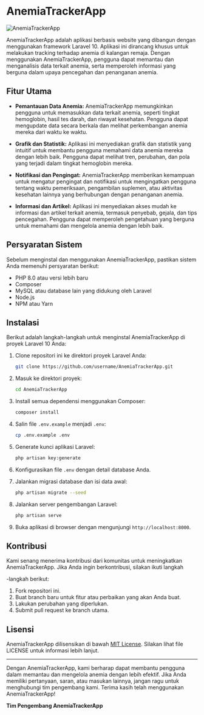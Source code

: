 # AnemiaTrackerApp

![AnemiaTrackerApp](anemiatrackerapp.png)

AnemiaTrackerApp adalah aplikasi berbasis website yang dibangun dengan menggunakan framework Laravel 10. Aplikasi ini dirancang khusus untuk melakukan tracking terhadap anemia di kalangan remaja. Dengan menggunakan AnemiaTrackerApp, pengguna dapat memantau dan menganalisis data terkait anemia, serta memperoleh informasi yang berguna dalam upaya pencegahan dan penanganan anemia.

## Fitur Utama

- **Pemantauan Data Anemia:** AnemiaTrackerApp memungkinkan pengguna untuk memasukkan data terkait anemia, seperti tingkat hemoglobin, hasil tes darah, dan riwayat kesehatan. Pengguna dapat mengupdate data secara berkala dan melihat perkembangan anemia mereka dari waktu ke waktu.

- **Grafik dan Statistik:** Aplikasi ini menyediakan grafik dan statistik yang intuitif untuk membantu pengguna memahami data anemia mereka dengan lebih baik. Pengguna dapat melihat tren, perubahan, dan pola yang terjadi dalam tingkat hemoglobin mereka.

- **Notifikasi dan Pengingat:** AnemiaTrackerApp memberikan kemampuan untuk mengatur pengingat dan notifikasi untuk mengingatkan pengguna tentang waktu pemeriksaan, pengambilan suplemen, atau aktivitas kesehatan lainnya yang berhubungan dengan penanganan anemia.

- **Informasi dan Artikel:** Aplikasi ini menyediakan akses mudah ke informasi dan artikel terkait anemia, termasuk penyebab, gejala, dan tips pencegahan. Pengguna dapat memperoleh pengetahuan yang berguna untuk memahami dan mengelola anemia dengan lebih baik.

## Persyaratan Sistem

Sebelum menginstal dan menggunakan AnemiaTrackerApp, pastikan sistem Anda memenuhi persyaratan berikut:

- PHP 8.0 atau versi lebih baru
- Composer
- MySQL atau database lain yang didukung oleh Laravel
- Node.js
- NPM atau Yarn

## Instalasi

Berikut adalah langkah-langkah untuk menginstal AnemiaTrackerApp di proyek Laravel 10 Anda:

1. Clone repositori ini ke direktori proyek Laravel Anda:

   ```bash
   git clone https://github.com/username/AnemiaTrackerApp.git
   ```

2. Masuk ke direktori proyek:

   ```bash
   cd AnemiaTrackerApp
   ```

3. Install semua dependensi menggunakan Composer:

   ```bash
   composer install
   ```

4. Salin file `.env.example` menjadi `.env`:

   ```bash
   cp .env.example .env
   ```

5. Generate kunci aplikasi Laravel:

   ```bash
   php artisan key:generate
   ```

6. Konfigurasikan file `.env` dengan detail database Anda.

7. Jalankan migrasi database dan isi data awal:

   ```bash
   php artisan migrate --seed
   ```

8. Jalankan server pengembangan Laravel:

   ```bash
   php artisan serve
   ```

9. Buka aplikasi di browser dengan mengunjungi `http://localhost:8000`.

## Kontribusi

Kami senang menerima kontribusi dari komunitas untuk meningkatkan AnemiaTrackerApp. Jika Anda ingin berkontribusi, silakan ikuti langkah

-langkah berikut:

1. Fork repositori ini.
2. Buat branch baru untuk fitur atau perbaikan yang akan Anda buat.
3. Lakukan perubahan yang diperlukan.
4. Submit pull request ke branch utama.

## Lisensi

AnemiaTrackerApp dilisensikan di bawah [MIT License](LICENSE). Silakan lihat file LICENSE untuk informasi lebih lanjut.

---

Dengan AnemiaTrackerApp, kami berharap dapat membantu pengguna dalam memantau dan mengelola anemia dengan lebih efektif. Jika Anda memiliki pertanyaan, saran, atau masukan lainnya, jangan ragu untuk menghubungi tim pengembang kami. Terima kasih telah menggunakan AnemiaTrackerApp!

**Tim Pengembang AnemiaTrackerApp**
